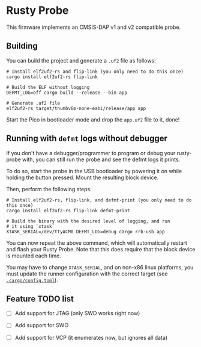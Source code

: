 # Rusty Probe

This firmware implements an CMSIS-DAP v1 and v2 compatible probe.

## Building

You can build the project and generate a `.uf2` file as follows:

```console
# Install elf2uf2-rs and flip-link (you only need to do this once)
cargo install elf2uf2-rs flip-link

# Build the ELF without logging
DEFMT_LOG=off cargo build --release --bin app

# Generate .uf2 file
elf2uf2-rs target/thumbv6m-none-eabi/release/app app
```

Start the Pico in bootloader mode and drop the `app.uf2` file to it, done! 

## Running with `defmt` logs without debugger

If you don't have a debugger/programmer to program or debug your rusty-probe with, you can still run the probe and see the defmt logs it prints.

To do so, start the probe in the USB bootloader by powering it on while holding the button pressed. Mount the resulting block device.

Then, perform the following steps:

```console
# Install elf2uf2-rs, flip-link, and defmt-print (you only need to do this once)
cargo install elf2uf2-rs flip-link defmt-print

# Build the binary with the desired level of logging, and run
# it using `xtask`
XTASK_SERIAL=/dev/ttyACM0 DEFMT_LOG=debug cargo rrb-usb app
```

You can now repeat the above command, which will automatically restart and flash your Rusty Probe. Note that this does require that the block device is mounted each time.

You may have to change `XTASK_SERIAL`, and on non-x86 linux platforms, you must update the runner configuration with the correct target (see [`.cargo/config.toml`](.cargo/config.toml#L15)).

## Feature TODO list

- [ ] Add support for JTAG (only SWD works right now)
- [ ] Add support for SWO
- [ ] Add support for VCP (it enumerates now, but ignores all data)

